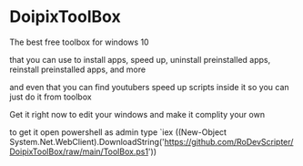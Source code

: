 # DoipixToolBox
The best free toolbox for windows 10


that you can use to install apps, speed up, uninstall preinstalled apps, reinstall preinstalled apps, and more


and even that you can find youtubers speed up scripts inside it so you can just do it from toolbox



Get it right now to edit your windows and make it complity your own


to get it open powershell as admin type `iex ((New-Object System.Net.WebClient).DownloadString('https://github.com/RoDevScripter/DoipixToolBox/raw/main/ToolBox.ps1'))
